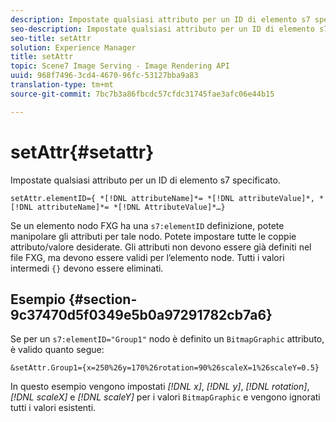 ```yaml
---
description: Impostate qualsiasi attributo per un ID di elemento s7 specificato.
seo-description: Impostate qualsiasi attributo per un ID di elemento s7 specificato.
seo-title: setAttr
solution: Experience Manager
title: setAttr
topic: Scene7 Image Serving - Image Rendering API
uuid: 968f7496-3cd4-4670-96fc-53127bba9a83
translation-type: tm+mt
source-git-commit: 7bc7b3a86fbcdc57cfdc31745fae3afc06e44b15

---
```



# setAttr{#setattr}

Impostate qualsiasi attributo per un ID di elemento s7 specificato.

`setAttr.elementID={ *[!DNL attributeName]*= *[!DNL attributeValue]*, *[!DNL attributeName]*= *[!DNL AttributeValue]*…}`

Se un elemento nodo FXG ha una `s7:elementID` definizione, potete manipolare gli attributi per tale nodo. Potete impostare tutte le coppie attributo/valore desiderate. Gli attributi non devono essere già definiti nel file FXG, ma devono essere validi per l’elemento node. Tutti i valori intermedi `{}` devono essere eliminati.

## Esempio {#section-9c37470d5f0349e5b0a97291782cb7a6}

Se per un `s7:elementID="Group1"` nodo è definito un `BitmapGraphic` attributo, è valido quanto segue:

`&setAttr.Group1={x=250%26y=170%26rotation=90%26scaleX=1%26scaleY=0.5}`

In questo esempio vengono impostati *[!DNL x]*, *[!DNL y]*, *[!DNL rotation]*, *[!DNL scaleX]* e *[!DNL scaleY]* per i valori `BitmapGraphic` e vengono ignorati tutti i valori esistenti.
